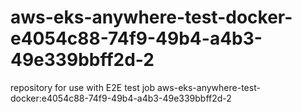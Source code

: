 # aws-eks-anywhere-test-docker-e4054c88-74f9-49b4-a4b3-49e339bbff2d-2
repository for use with E2E test job aws-eks-anywhere-test-docker:e4054c88-74f9-49b4-a4b3-49e339bbff2d-2
